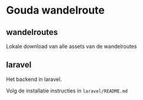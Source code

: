  
# Gouda wandelroute

## wandelroutes
Lokale download van alle assets van de wandelroutes

## laravel
Het backend in laravel.

Volg de installatie instructies in `laravel/README.md`